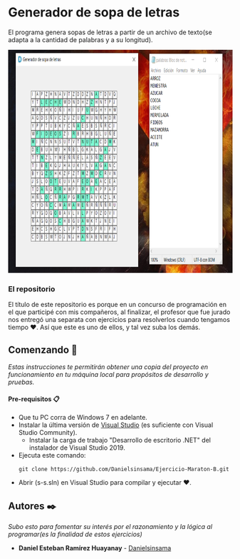 # Generador de sopa de letras
El programa genera sopas de letras a partir de un archivo de texto(se adapta a la cantidad de palabras y a su longitud).
<p align="center">
  <img src="https://github.com/Danielsinsama/Ejercicio-Maraton-B/blob/master/sreenshot.png" width="1000" height="500"/>
</p>

### El repositorio
El título de este repositorio es porque en un concurso de programación en el que participé con mis compañeros, al finalizar, el profesor que fue jurado nos entregó una separata con ejercicios para resolverlos cuando tengamos tiempo ♥.
Así que este es uno de ellos, y tal vez suba los demás.

## Comenzando :notebook:

_Estas instrucciones te permitirán obtener una copia del proyecto en funcionamiento en tu máquina local para propósitos de desarrollo y pruebas._

#### Pre-requisitos 📋
- Que tu PC corra de  Windows 7 en adelante.
- Instalar la última versión de [Visual Studio](https://developer.microsoft.com/en-us/windows/downloads) (es suficiente con Visual Studio Community).
  - Instalar la carga de trabajo "Desarrollo de escritorio .NET" del instalador de Visual Studio 2019.
- Ejecuta este comando:
    ```
    git clone https://github.com/Danielsinsama/Ejercicio-Maraton-B.git
    ```
- Abrir (s-s.sln) en Visual Studio para compilar y ejecutar ♥.
## Autores ✒️

_Subo esto para fomentar su interés por el razonamiento y la lógica al programar(es la finalidad de estos ejercicios)_

* **Daniel Esteban Ramírez Huayanay** - [Danielsinsama](https://github.com/Danielsinsama)
